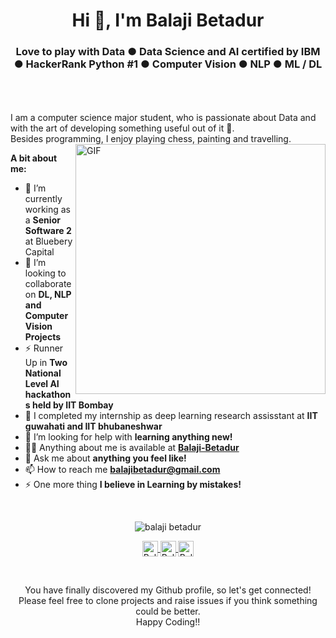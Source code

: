 <h1 align="center">Hi 👋, I'm Balaji Betadur</h1>
<h3 align="center">Love to play with Data ● Data Science and AI certified by IBM ● HackerRank Python #1 ● Computer Vision ● NLP ● ML / DL </h3>

<br />
<br />
<br />
I am a computer science major student, who is passionate about Data and with the art of developing something useful out of it 🚀.
<br/>
Besides programming, I enjoy playing chess, painting and travelling.
<br>
<img align="right" alt="GIF" src="https://media.giphy.com/media/L8K62iTDkzGX6/giphy.gif" width="400px" />
  
**A bit about me:**

- 🔭 I’m currently working as a **Senior Software 2** at Bluebery Capital
- 👯 I’m looking to collaborate on **DL, NLP and Computer Vision Projects**
- ⚡ Runner Up in **Two National Level AI hackathons held by IIT Bombay**
- 🔭 I completed my internship as deep learning research assisstant at **IIT guwahati and IIT bhubaneshwar**
- 🤔 I’m looking for help with **learning anything new!**
- 👨‍💻 Anything about me is available at **[Balaji-Betadur](https://www.linkedin.com/in/balaji-betadur/)**
- 💬 Ask me about **anything you feel like!**
- 📫 How to reach me **balajibetadur@gmail.com**
- ⚡ One more thing **I believe in Learning by mistakes!**

<br>

<p align="center">
<img src="https://github-readme-stats.vercel.app/api?username=balajibetadur&show_icons=true&count_private=true" alt="balaji betadur"/>
</p>

<p align="center">
<a href="https://www.linkedin.com/in/balaji-betadur">	
  <img align="center" alt="Balaji Betadur | LinkdeIn" width="25px" height="25" src="https://cdn.jsdelivr.net/npm/simple-icons@v3/icons/linkedin.svg" />	
</a>	

<a href="mailto:balajibetadur@gmail.com">	
  <img align="center" alt="Balaji Betadur | Twitter" width="25px" height="25" src="https://cdn.jsdelivr.net/npm/simple-icons@v3/icons/gmail.svg" />	
</a>	
<a href="https://www.hackerrank.com/balajibetadur">	
  <img align="center" alt="Balaji Betadur | Instagram" width="25px" height="25" src="https://cdn.jsdelivr.net/npm/simple-icons@v3/icons/hackerrank.svg" />	
</a>
</p>
<br>

<p align="center">
You have finally discovered my Github profile, so let's get connected!
<br/>
Please feel free to clone projects and raise issues if you think something could be better.
<br/>
Happy Coding!!
</p>
